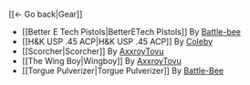 [[← Go back|Gear]]

* [[Better E Tech Pistols|BetterETech PIstols]] By [Battle-bee](https://github.com/BLCM/BLCMods/tree/master/Borderlands%202%20mods/Battle-Bee)
* [[H&K USP .45 ACP|H&K USP .45 ACP]] By [Coleby](https://github.com/BLCM/BLCMods/tree/master/Borderlands%202%20mods/Coleby)
* [[Scorcher|Scorcher]] By [AxxroyTovu](https://github.com/BLCM/BLCMods/tree/master/Borderlands%202%20mods/AxxroyTovu)
* [[The Wing Boy|Wingboy]] By [AxxroyTovu](https://github.com/BLCM/BLCMods/tree/master/Borderlands%202%20mods/AxxroyTovu)
* [[Torgue Pulverizer|Torgue Pulverizer]] By [Battle-Bee](https://github.com/BLCM/BLCMods/tree/master/Borderlands%202%20mods/Battle-Bee)
